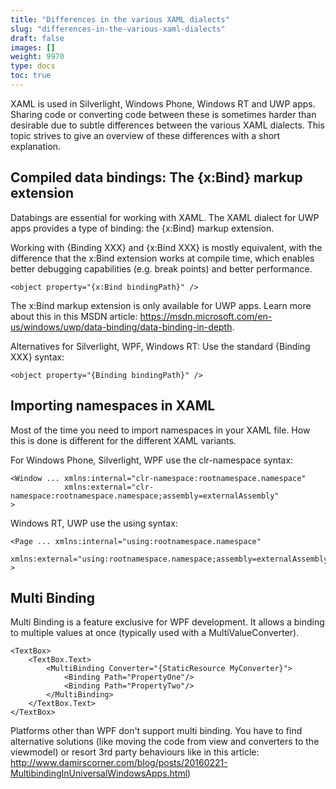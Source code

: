 ```yaml
---
title: "Differences in the various XAML dialects"
slug: "differences-in-the-various-xaml-dialects"
draft: false
images: []
weight: 9970
type: docs
toc: true
---
```


XAML is used in Silverlight, Windows Phone, Windows RT and UWP apps. Sharing code or converting code between these is sometimes harder than desirable due to subtle differences between the various XAML dialects. This topic strives to give an overview of these differences with a short explanation. 


## Compiled data bindings: The {x:Bind} markup extension
Databings are essential for working with XAML. The XAML dialect for UWP apps provides a type of binding: the {x:Bind} markup extension. 

Working with {Binding XXX} and {x:Bind XXX} is mostly equivalent, with the difference that the x:Bind extension works at compile time, which enables better debugging capabilities (e.g. break points) and better performance.
   
    <object property="{x:Bind bindingPath}" />

The x:Bind markup extension is only available for UWP apps. Learn more about this in this MSDN article: https://msdn.microsoft.com/en-us/windows/uwp/data-binding/data-binding-in-depth.


Alternatives for Silverlight, WPF, Windows RT: Use the standard {Binding XXX} syntax:

    <object property="{Binding bindingPath}" />

## Importing namespaces in XAML
Most of the time you need to import namespaces in your XAML file. How this is done is different for the different XAML variants.

For Windows Phone, Silverlight, WPF use the clr-namespace syntax:

    <Window ... xmlns:internal="clr-namespace:rootnamespace.namespace"
                xmlns:external="clr-namespace:rootnamespace.namespace;assembly=externalAssembly"
    >

Windows RT, UWP use the using syntax:

    <Page ... xmlns:internal="using:rootnamespace.namespace"
                xmlns:external="using:rootnamespace.namespace;assembly=externalAssembly"
    >

## Multi Binding
Multi Binding is a feature exclusive for WPF development. It allows a binding to multiple values at once (typically used with a MultiValueConverter).

    <TextBox>
        <TextBox.Text>
            <MultiBinding Converter="{StaticResource MyConverter}">
                <Binding Path="PropertyOne"/>
                <Binding Path="PropertyTwo"/>
            </MultiBinding>
        </TextBox.Text>
    </TextBox>

Platforms other than WPF don't support multi binding. You have to find alternative solutions (like moving the code from view and converters to the viewmodel) or resort 3rd party behaviours like in this article: http://www.damirscorner.com/blog/posts/20160221-MultibindingInUniversalWindowsApps.html)

